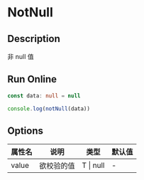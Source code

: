 # NotNull

## Description
非 null 值

## Run Online

<RunCode :language="ts" :dependency="`
function notNull<T>(value: T | null): value is Exclude<T, null> {
  return value !== null
}`">

```ts
const data: null = null

console.log(notNull(data))
```

</RunCode>

## Options

<div class="utils-table">

| 属性名 | 说明 | 类型 | 默认值 |
| --- | --- | --- | --- |
| value | 欲校验的值 | T \| null | - |

</div>